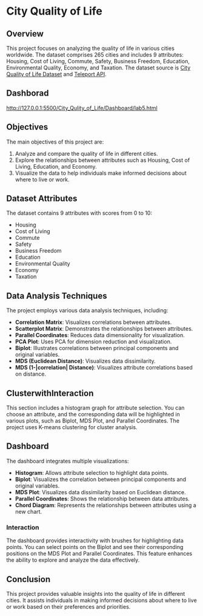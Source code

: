 # City Quality of Life

## Overview

This project focuses on analyzing the quality of life in various cities worldwide. The dataset comprises 265 cities and includes 9 attributes: Housing, Cost of Living, Commute, Safety, Business Freedom, Education, Environmental Quality, Economy, and Taxation. The dataset source is [City Quality of Life Dataset](https://www.kaggle.com/datasets/orhankaramancode/city-quality-of-life-dataset) and [Teleport API](https://developers.teleport.org/api/).

## Dashborad
http://127.0.0.1:5500/City_Qulity_of_Life/Dashboard/lab5.html


## Objectives

The main objectives of this project are:

1. Analyze and compare the quality of life in different cities.
2. Explore the relationships between attributes such as Housing, Cost of Living, Education, and Economy.
3. Visualize the data to help individuals make informed decisions about where to live or work.

## Dataset Attributes

The dataset contains 9 attributes with scores from 0 to 10:

- Housing
- Cost of Living
- Commute
- Safety
- Business Freedom
- Education
- Environmental Quality
- Economy
- Taxation

## Data Analysis Techniques

The project employs various data analysis techniques, including:

- **Correlation Matrix**: Visualizes correlations between attributes.
- **Scatterplot Matrix**: Demonstrates the relationships between attributes.
- **Parallel Coordinates**: Reduces data dimensionality for visualization.
- **PCA Plot**: Uses PCA for dimension reduction and visualization.
- **Biplot**: Illustrates correlations between principal components and original variables.
- **MDS (Euclidean Distance)**: Visualizes data dissimilarity.
- **MDS (1-|correlation| Distance)**: Visualizes attribute correlations based on distance.

## ClusterwithInteraction

This section includes a histogram graph for attribute selection. You can choose an attribute, and the corresponding data will be highlighted in various plots, such as Biplot, MDS Plot, and Parallel Coordinates. The project uses K-means clustering for cluster analysis.

## Dashboard

The dashboard integrates multiple visualizations:

- **Histogram**: Allows attribute selection to highlight data points.
- **Biplot**: Visualizes the correlation between principal components and original variables.
- **MDS Plot**: Visualizes data dissimilarity based on Euclidean distance.
- **Parallel Coordinates**: Shows the relationship between data attributes.
- **Chord Diagram**: Represents the relationships between attributes using a new chart.

### Interaction

The dashboard provides interactivity with brushes for highlighting data points. You can select points on the Biplot and see their corresponding positions on the MDS Plot and Parallel Coordinates. This feature enhances the ability to explore and analyze the data effectively.

## Conclusion

This project provides valuable insights into the quality of life in different cities. It assists individuals in making informed decisions about where to live or work based on their preferences and priorities.
